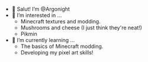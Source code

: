 - 👋 Salut! I’m @Argonight
- 👀 I’m interested in ...
  - Minecraft textures and modding.
  - Mushrooms and cheese (I just think they're neat!)
  - Pikmin
- 🌱 I’m currently learning ...
  - The basics of Minecraft modding.
  - Developing my pixel art skills!

<!---
Argonight/Argonight is a ✨ special ✨ repository because its `README.md` (this file) appears on your GitHub profile.
You can click the Preview link to take a look at your changes.
--->
